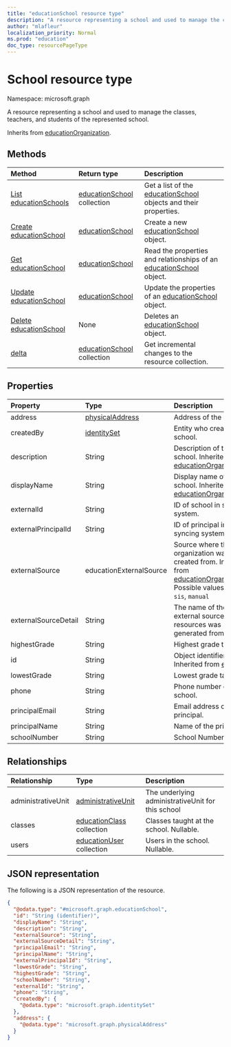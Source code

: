```yaml
---
title: "educationSchool resource type"
description: "A resource representing a school and used to manage the classes, teachers, and students of the represented school.  "
author: "mlafleur"
localization_priority: Normal
ms.prod: "education"
doc_type: resourcePageType
---
```


# School resource type

Namespace: microsoft.graph

A resource representing a school and used to manage the classes, teachers, and students of the represented school.

Inherits from [educationOrganization](../resources/educationorganization.md).

## Methods

| Method                                                     | Return type                                                   | Description                                                                                            |
| :--------------------------------------------------------- | :------------------------------------------------------------ | :----------------------------------------------------------------------------------------------------- |
| [List educationSchools](../api/educationschool-list.md)    | [educationSchool](../resources/educationschool.md) collection | Get a list of the [educationSchool](../resources/educationschool.md) objects and their properties.     |
| [Create educationSchool](../api/educationschool-post.md) | [educationSchool](../resources/educationschool.md)            | Create a new [educationSchool](../resources/educationschool.md) object.                                |
| [Get educationSchool](../api/educationschool-get.md)       | [educationSchool](../resources/educationschool.md)            | Read the properties and relationships of an [educationSchool](../resources/educationschool.md) object. |
| [Update educationSchool](../api/educationschool-update.md) | [educationSchool](../resources/educationschool.md)            | Update the properties of an [educationSchool](../resources/educationschool.md) object.                 |
| [Delete educationSchool](../api/educationschool-delete.md) | None                                                          | Deletes an [educationSchool](../resources/educationschool.md) object.                                  |
| [delta](../api/educationschool-delta.md)                   | [educationSchool](../resources/educationschool.md) collection | Get incremental changes to the resource collection.                                                    |

## Properties

| Property             | Type                                               | Description                                                                                                                                                          |
| :------------------- | :------------------------------------------------- | :------------------------------------------------------------------------------------------------------------------------------------------------------------------- |
| address              | [physicalAddress](../resources/physicaladdress.md) | Address of the school.                                                                                                                                               |
| createdBy            | [identitySet](../resources/identityset.md)         | Entity who created the school.                                                                                                                                       |
| description          | String                                             | Description of the school. Inherited from [educationOrganization](../resources/educationorganization.md)                                                             |
| displayName          | String                                             | Display name of the school. Inherited from [educationOrganization](../resources/educationorganization.md)                                                            |
| externalId           | String                                             | ID of school in syncing system.                                                                                                                                      |
| externalPrincipalId  | String                                             | ID of principal in syncing system.                                                                                                                                   |
| externalSource       | educationExternalSource                            | Source where this organization was created from. Inherited from [educationOrganization](../resources/educationorganization.md). Possible values are: `sis`, `manual` |
| externalSourceDetail | String                                             | The name of the external source this resources was generated from.                                                                                                   |
| highestGrade         | String                                             | Highest grade taught.                                                                                                                                                |
| id                   | String                                             | Object identifier. Inherited from [entity](../resources/entity.md)                                                                                                   |
| lowestGrade          | String                                             | Lowest grade taught.                                                                                                                                                 |
| phone                | String                                             | Phone number of school.                                                                                                                                              |
| principalEmail       | String                                             | Email address of the principal.                                                                                                                                      |
| principalName        | String                                             | Name of the principal.                                                                                                                                               |
| schoolNumber         | String                                             | School Number.                                                                                                                                                       |

## Relationships

| Relationship       | Type                                                        | Description                                       |
| :----------------- | :---------------------------------------------------------- | :------------------------------------------------ |
| administrativeUnit | [administrativeUnit](../resources/administrativeunit.md)    | The underlying administrativeUnit for this school |
| classes            | [educationClass](../resources/educationclass.md) collection | Classes taught at the school. Nullable.           |
| users              | [educationUser](../resources/educationuser.md) collection   | Users in the school. Nullable.                    |

## JSON representation

The following is a JSON representation of the resource.

<!-- {
  "blockType": "resource",
  "keyProperty": "id",
  "@odata.type": "microsoft.graph.educationSchool",
  "baseType": "microsoft.graph.educationOrganization",
  "openType": false
}
-->

```json
{
  "@odata.type": "#microsoft.graph.educationSchool",
  "id": "String (identifier)",
  "displayName": "String",
  "description": "String",
  "externalSource": "String",
  "externalSourceDetail": "String",
  "principalEmail": "String",
  "principalName": "String",
  "externalPrincipalId": "String",
  "lowestGrade": "String",
  "highestGrade": "String",
  "schoolNumber": "String",
  "externalId": "String",
  "phone": "String",
  "createdBy": {
    "@odata.type": "microsoft.graph.identitySet"
  },
  "address": {
    "@odata.type": "microsoft.graph.physicalAddress"
  }
}
```
